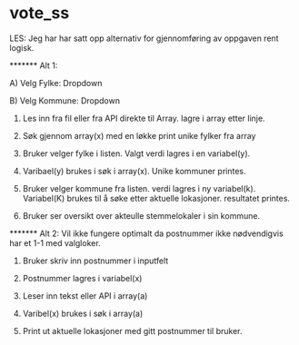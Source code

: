 # vote_ss

LES:
Jeg har har satt opp alternativ for gjennomføring av oppgaven rent logisk. 
 



*******  Alt 1:

A) Velg Fylke:    Dropdown

B) Velg Kommune:  Dropdown

1. Les inn fra fil eller fra API direkte til Array. lagre i array etter linje.  

2. Søk gjennom array(x) med en løkke 
	print unike fylker fra array  

3. Bruker velger fylke i listen. Valgt verdi lagres i en variabel(y). 

4. Varibael(y) brukes i søk i array(x). Unike kommuner printes. 

5. Bruker velger kommune fra listen. verdi lagres i ny variabel(k). Variabel(K) brukes til å søke etter aktuelle lokasjoner. resultatet printes. 

6. Bruker ser oversikt over akteulle stemmelokaler i sin kommune.  




******* Alt 2: 
Vil ikke fungere optimalt da postnummer ikke nødvendigvis har et 1-1 med valgloker. 

1. Bruker skriv inn postnummer i inputfelt 

2. Postnummer lagres i variabel(x) 

3. Leser inn tekst eller API i array(a) 

4. Varibel(x) brukes i søk i array(a) 

5. Print ut aktuelle lokasjoner med gitt postnummer til bruker.  
